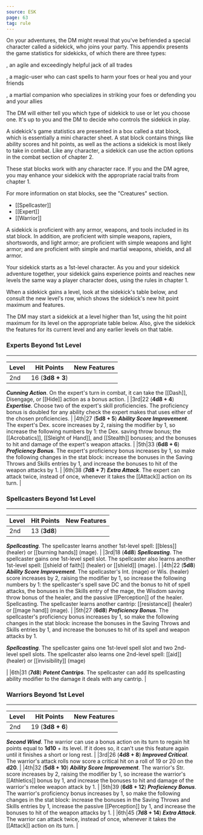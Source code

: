 ```yaml
---
source: ESK
page: 63
tag: rule
---
```


On your adventures, the DM might reveal that you've befriended a special character called a sidekick, who joins your party. This appendix presents the game statistics for sidekicks, of which there are three types:

, an agile and exceedingly helpful jack of all trades

, a magic-user who can cast spells to harm your foes or heal you and your friends

, a martial companion who specializes in striking your foes or defending you and your allies

The DM will either tell you which type of sidekick to use or let you choose one. It's up to you and the DM to decide who controls the sidekick in play.

A sidekick's game statistics are presented in a box called a stat block, which is essentially a mini character sheet. A stat block contains things like ability scores and hit points, as well as the actions a sidekick is most likely to take in combat. Like any character, a sidekick can use the action options in the combat section of chapter 2.

These stat blocks work with any character race. If you and the DM agree, you may enhance your sidekick with the appropriate racial traits from chapter 1.

For more information on stat blocks, see the "Creatures" section.


- [[Spellcaster]]
- [[Expert]]
- [[Warrior]]

A sidekick is proficient with any armor, weapons, and tools included in its stat block. In addition,  are proficient with simple weapons, rapiers, shortswords, and light armor;  are proficient with simple weapons and light armor; and  are proficient with simple and martial weapons, shields, and all armor.

Your sidekick starts as a 1st-level character. As you and your sidekick adventure together, your sidekick gains experience points and reaches new levels the same way a player character does, using the rules in chapter 1.

When a sidekick gains a level, look at the sidekick's table below, and consult the new level's row, which shows the sidekick's new hit point maximum and features.

The DM may start a sidekick at a level higher than 1st, using the hit point maximum for its level on the appropriate table below. Also, give the sidekick the features for its current level and any earlier levels on that table.

### Experts Beyond 1st Level
---
|Level|Hit Points|New Features|
|---|----|-----------|
|2nd|16 (**3d8 + 3**)
**_Cunning Action_**. On the expert's turn in combat, it can take the [[Dash]], Disengage, or [[Hide]] action as a bonus action.
|
|3rd|22 (**4d8 + 4**)
**_Expertise_**. Choose two of the expert's skill proficiencies. The proficiency bonus is doubled for any ability check the expert makes that uses either of the chosen proficiencies.
|
|4th|27 (**5d8 + 5**)
**_Ability Score Improvement_**. The expert's Dex. score increases by 2, raising the modifier by 1, so increase the following numbers by 1: the Dex. saving throw bonus; the [[Acrobatics]], [[Sleight of Hand]], and [[Stealth]] bonuses; and the bonuses to hit and damage of the expert's weapon attacks.
|
|5th|33 (**6d8 + 6**)
**_Proficiency Bonus_**. The expert's proficiency bonus increases by 1, so make the following changes in the stat block: increase the bonuses in the Saving Throws and Skills entries by 1, and increase the bonuses to hit of the weapon attacks by 1.
|
|6th|38 (**7d8 + 7**)
**_Extra Attack_**. The expert can attack twice, instead of once, whenever it takes the [[Attack]] action on its turn.
|
### Spellcasters Beyond 1st Level
---
|Level|Hit Points|New Features|
|---|----|-----------|
|2nd|13 (**3d8**)
**_Spellcasting_**. The spellcaster learns another 1st-level spell: [[bless]] (healer) or [[burning hands]] (mage).
|
|3rd|18 (**4d8**)
**_Spellcasting_**. The spellcaster gains one 1st-level spell slot. The spellcaster also learns another 1st-level spell: [[shield of faith]] (healer) or [[shield]] (mage).
|
|4th|22 (**5d8**)
**_Ability Score Improvement_**. The spellcaster's Int. (mage) or Wis. (healer) score increases by 2, raising the modifier by 1, so increase the following numbers by 1: the spellcaster's spell save DC and the bonus to hit of spell attacks, the bonuses in the Skills entry of the mage, the Wisdom saving throw bonus of the healer, and the passive [[Perception]] of the healer. Spellcasting. The spellcaster learns another cantrip: [[resistance]] (healer) or [[mage hand]] (mage).
|
|5th|27 (**6d8**)
**_Proficiency Bonus_**. The spellcaster's proficiency bonus increases by 1, so make the following changes in the stat block: increase the bonuses in the Saving Throws and Skills entries by 1, and increase the bonuses to hit of its spell and weapon attacks by 1.


**_Spellcasting_**. The spellcaster gains one 1st-level spell slot and two 2nd-level spell slots. The spellcaster also learns one 2nd-level spell: [[aid]] (healer) or [[invisibility]] (mage)

|
|6th|31 (**7d8**)
**_Potent Cantrips_**. The spellcaster can add its spellcasting ability modifier to the damage it deals with any cantrip.
|
### Warriors Beyond 1st Level
---
|Level|Hit Points|New Features|
|---|----|-----------|
|2nd|19 (**3d8 + 6**)
**_Second Wind_**. The warrior can use a bonus action on its turn to regain hit points equal to **1d10** + its level. If it does so, it can't use this feature again until it finishes a short or long rest.
|
|3rd|26 (**4d8 + 8**)
**_Improved Critical_**. The warrior's attack rolls now score a critical hit on a roll of 19 or 20 on the **d20**.
|
|4th|32 (**5d8 + 10**)
**_Ability Score Improvement_**. The warrior's Str. score increases by 2, raising the modifier by 1, so increase the warrior's [[Athletics]] bonus by 1, and increase the bonuses to hit and damage of the warrior's melee weapon attack by 1.
|
|5th|39 (**6d8 + 12**)
**_Proficiency Bonus_**. The warrior's proficiency bonus increases by 1, so make the following changes in the stat block: increase the bonuses in the Saving Throws and Skills entries by 1, increase the passive [[Perception]] by 1, and increase the bonuses to hit of the weapon attacks by 1.
|
|6th|45 (**7d8 + 14**)
**_Extra Attack_**. The warrior can attack twice, instead of once, whenever it takes the [[Attack]] action on its turn.
|
